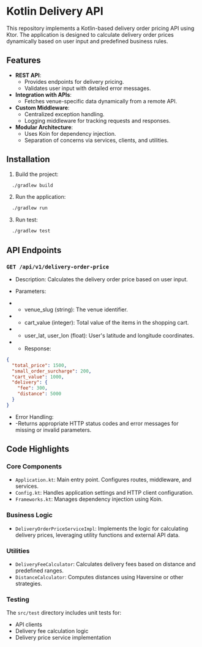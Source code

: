# Kotlin Delivery API

This repository implements a Kotlin-based delivery order pricing API using Ktor. The application is designed to calculate delivery order prices dynamically based on user input and predefined business rules.

## Features
- **REST API**:
  - Provides endpoints for delivery pricing.
  - Validates user input with detailed error messages.
- **Integration with APIs**:
  - Fetches venue-specific data dynamically from a remote API.
- **Custom Middleware**:
  - Centralized exception handling.
  - Logging middleware for tracking requests and responses.
- **Modular Architecture**:
  - Uses Koin for dependency injection.
  - Separation of concerns via services, clients, and utilities.

## Installation
1. Build the project:
  ```bash
    ./gradlew build
  ```
2. Run the application:
  ```bash
    ./gradlew run
  ```
3. Run test:
  ```bash
    ./gradlew test
  ```

## API Endpoints
### `GET /api/v1/delivery-order-price`
- Description: Calculates the delivery order price based on user input.

- Parameters:

- - venue_slug (string): The venue identifier.
- - cart_value (integer): Total value of the items in the shopping cart.
- - user_lat, user_lon (float): User's latitude and longitude coordinates.
- - Response:
```json
{
  "total_price": 1500,
  "small_order_surcharge": 200,
  "cart_value": 1000,
  "delivery": {
    "fee": 300,
    "distance": 5000
  }
}
```
- Error Handling:
- -Returns appropriate HTTP status codes and error messages for missing or invalid parameters.
## Code Highlights
### Core Components
- `Application.kt`: Main entry point. Configures routes, middleware, and services.
- `Config.kt`: Handles application settings and HTTP client configuration.
- `Frameworks.kt`: Manages dependency injection using Koin.
### Business Logic
- `DeliveryOrderPriceServiceImpl`: Implements the logic for calculating delivery prices, leveraging utility functions and external API data.
### Utilities
- `DeliveryFeeCalculator`: Calculates delivery fees based on distance and predefined ranges.
- `DistanceCalculator`: Computes distances using Haversine or other strategies.
### Testing
The `src/test` directory includes unit tests for:

- API clients
- Delivery fee calculation logic
- Delivery price service implementation


